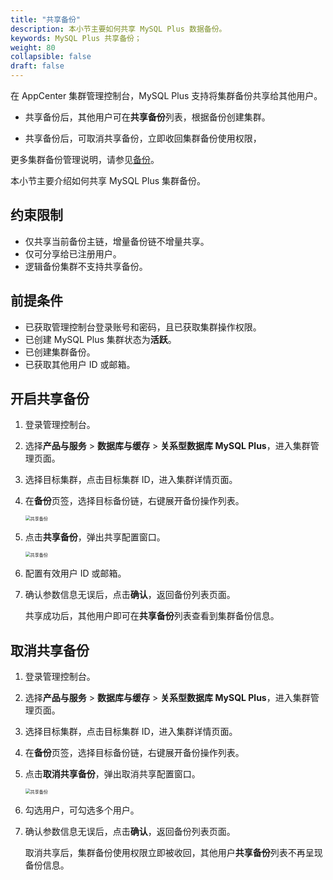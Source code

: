 ```yaml
---
title: "共享备份"
description: 本小节主要如何共享 MySQL Plus 数据备份。 
keywords: MySQL Plus 共享备份；
weight: 80
collapsible: false
draft: false
---
```




在 AppCenter 集群管理控制台，MySQL Plus 支持将集群备份共享给其他用户。

- 共享备份后，其他用户可在**共享备份**列表，根据备份创建集群。

- 共享备份后，可取消共享备份，立即收回集群备份使用权限，

更多集群备份管理说明，请参见[备份](../../../../../storage/backup/)。

本小节主要介绍如何共享 MySQL Plus 集群备份。

## 约束限制

- 仅共享当前备份主链，增量备份链不增量共享。
- 仅可分享给已注册用户。
- 逻辑备份集群不支持共享备份。

## 前提条件

- 已获取管理控制台登录账号和密码，且已获取集群操作权限。
- 已创建 MySQL Plus 集群状态为**活跃**。
- 已创建集群备份。
- 已获取其他用户 ID 或邮箱。

## 开启共享备份

1. 登录管理控制台。
2. 选择**产品与服务** > **数据库与缓存** > **关系型数据库 MySQL Plus**，进入集群管理页面。
3. 选择目标集群，点击目标集群 ID，进入集群详情页面。
4. 在**备份**页签，选择目标备份链，右键展开备份操作列表。
   
   <img src="../../../_images/share_backup_1.png" alt="共享备份" style="zoom:50%;" />

5. 点击**共享备份**，弹出共享配置窗口。

   <img src="../../../_images/share_backup_2.png" alt="共享备份" style="zoom:50%;" />

6. 配置有效用户 ID 或邮箱。
7. 确认参数信息无误后，点击**确认**，返回备份列表页面。

   共享成功后，其他用户即可在**共享备份**列表查看到集群备份信息。

## 取消共享备份

1. 登录管理控制台。
2. 选择**产品与服务** > **数据库与缓存** > **关系型数据库 MySQL Plus**，进入集群管理页面。
3. 选择目标集群，点击目标集群 ID，进入集群详情页面。
4. 在**备份**页签，选择目标备份链，右键展开备份操作列表。
5. 点击**取消共享备份**，弹出取消共享配置窗口。

   <img src="../../../_images/share_backup_3.png" alt="共享备份" style="zoom:50%;" />

6. 勾选用户，可勾选多个用户。
7. 确认参数信息无误后，点击**确认**，返回备份列表页面。

   取消共享后，集群备份使用权限立即被收回，其他用户**共享备份**列表不再呈现备份信息。
